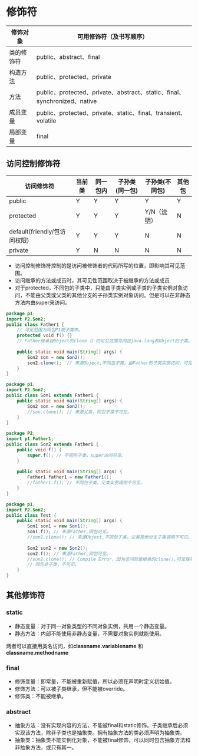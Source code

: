 # 修饰符

| 修饰对象   | 可用修饰符（及书写顺序）                                     |
| ---------- | ------------------------------------------------------------ |
| 类的修饰符 | public、abstract、final                                      |
| 构造方法   | public、protected、private                                   |
| 方法       | public、protected、private、abstract、static、final、synchronized、native |
| 成员变量   | public、protected、private、static、final、transient、volatile |
| 局部变量   | final                                                        |

 

## 访问控制修饰符

| **访问修饰符**               | **当前类** | **同一包内** | **子孙类(同一包)** | **子孙类(不同包)**                                           | **其他包** |
| ---------------------------- | ---------- | ------------ | ------------------ | ------------------------------------------------------------ | ---------- |
| public                       | Y          | Y            | Y                  | Y                                                            | Y          |
| protected                    | Y          | Y            | Y                  | Y/N（[说明](http://www.runoob.com/java/java-modifier-types.html#protected-desc)） | N          |
| default(friendly/包访问权限) | Y          | Y            | Y                  | N                                                            | N          |
| private                      | Y          | N            | N                  | N                                                            | N          |

- 访问控制修饰符控制的是访问被修饰者的代码所写的位置，即影响其可见范围。
- 访问继承的方法或成员时，其可见性范围取决于被继承的方法或成员
- 对于protected，不同包的子类中，只能由子类实例或子类的子类实例对象访问，不能由父类或父类的其他分支的子孙类实例对象访问。但是可以在非静态方法内由super来访问。 

```java
package p1;
import P2.Son2;
public class Father1 {
    // 可见范围为同包P1或子类中。
    protected void f() {}    
    // Father继承自Object的clone（）的可见范围为同包java.lang和Object的子类。
    
    public static void main(String[] args) {
        Son2 son = new Son2();
        son2.clone();  // 来源Object,不同包子类，由Father的子类实例访问，可见。
    }
}

package p1;
import P2.Son2;
public class Son1 extends Father1 {
    public static void main(String[] args) {
        Son2 son = new Son2();
        //son.clone(); // 来源父类，同包子类不可见。
    }
}

package P2;
import p1.Father1;
public class Son2 extends Father1 {
    public void f() {
        super.f(); // 不同包子类，super访问可见。
    }
    
    public static void main(String[] args) {
        Father1 father1 = new Father1();
        //father1.f(); // 不同包子类，父类实例调用不可见。
    }
}

package p1;
import P2.Son2;
public class Test {
    public static void main(String[] args) {
        Son1 son1 = new Son1();
        son1.f(); // 来源Father,同包可见。
        //son1.clone(); // 来源Object,不同包子类，父类其他分支子类调用不可见。
 
        Son2 son2 = new Son2();    
        son2.f(); // 来源Father,同包可见。
        //son2.clone(); // Compile Error，因为访问的是继承的clone(),可见性等同Object的clone()，因为不同包且非子类不可见
        // 同包非子类，不可见。
    }
}
```

## 其他修饰符

### static

- 静态变量：对于同一对象类型的不同对象实例，共用一个静态变量。
- 静态方法：内部不能使用非静态变量，不需要对象实例就能使用。

两者可以直接用类名访问，如**classname.variablename** 和 **classname.methodname** 

### final

- 修饰变量：即常量，不能被重新赋值，所以必须在声明时定义初始值。
- 修饰方法：可以被子类继承，但不能被override。
- 修饰类：不能被继承。

### abstract

- 抽象方法：没有实现内容的方法，不能被final和static修饰。子类继承后必须实现该方法，除非子类也是抽象类。拥有抽象方法的类必须声明为抽象类。
- 抽象类：抽象类不能实例化对象，不能被final修饰，可以同时包含抽象方法和非抽象方法，或只有其一。

### 